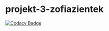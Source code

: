 # projekt-3-zofiazientek

[![Codacy Badge](https://app.codacy.com/project/badge/Grade/4438bbcd68544ad3989e1ff657489d87)](https://www.codacy.com/gh/testowanieaplikacjijavaug/projekt-3-zofiazientek?utm_source=github.com&amp;utm_medium=referral&amp;utm_content=testowanieaplikacjijavaug/projekt-3-zofiazientek&amp;utm_campaign=Badge_Grade)
